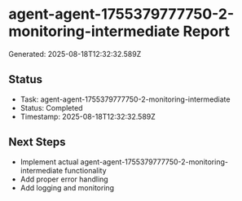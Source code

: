 # agent-agent-1755379777750-2-monitoring-intermediate Report

Generated: 2025-08-18T12:32:32.589Z

## Status
- Task: agent-agent-1755379777750-2-monitoring-intermediate
- Status: Completed
- Timestamp: 2025-08-18T12:32:32.589Z

## Next Steps
- Implement actual agent-agent-1755379777750-2-monitoring-intermediate functionality
- Add proper error handling
- Add logging and monitoring
